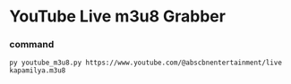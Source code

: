 # YouTube Live m3u8 Grabber
### command
```
py youtube_m3u8.py https://www.youtube.com/@abscbnentertainment/live kapamilya.m3u8
```
